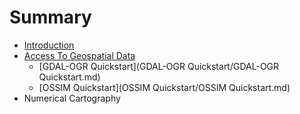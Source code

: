 # Summary

* [Introduction](README.md)
* [Access To Geospatial Data](Access-to-Geospatial-data.md)
   * [GDAL-OGR Quickstart](GDAL-OGR Quickstart/GDAL-OGR Quickstart.md)
   * [OSSIM Quickstart](OSSIM Quickstart/OSSIM Quickstart.md)
* Numerical Cartography

